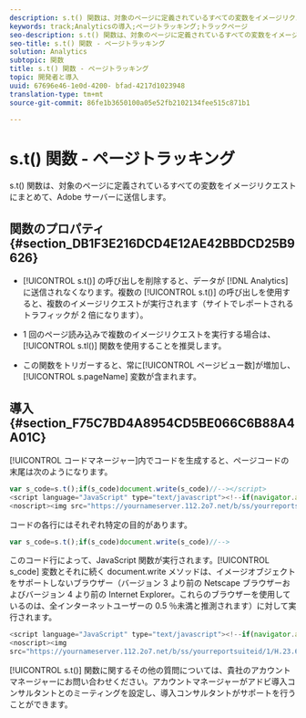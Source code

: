 ```yaml
---
description: s.t() 関数は、対象のページに定義されているすべての変数をイメージリクエストにまとめて、Adobe サーバーに送信します。
keywords: track;Analyticsの導入;ページトラッキング;トラックページ
seo-description: s.t() 関数は、対象のページに定義されているすべての変数をイメージリクエストにまとめて、Adobe サーバーに送信します。
seo-title: s.t() 関数 - ページトラッキング
solution: Analytics
subtopic: 関数
title: s.t() 関数 - ページトラッキング
topic: 開発者と導入
uuid: 67696e46-1e0d-4200- bfad-4217d1023948
translation-type: tm+mt
source-git-commit: 86fe1b3650100a05e52fb2102134fee515c871b1

---
```



# s.t() 関数 - ページトラッキング

s.t() 関数は、対象のページに定義されているすべての変数をイメージリクエストにまとめて、Adobe サーバーに送信します。

## 関数のプロパティ {#section_DB1F3E216DCD4E12AE42BBDCD25B9626}

* [!UICONTROL s.t()] の呼び出しを削除すると、データが [!DNL Analytics] に送信されなくなります。複数の [!UICONTROL s.t()] の呼び出しを使用すると、複数のイメージリクエストが実行されます（サイトでレポートされるトラフィックが 2 倍になります）。

* 1 回のページ読み込みで複数のイメージリクエストを実行する場合は、[!UICONTROL s.tl()] 関数を使用することを推奨します。
* この関数をトリガーすると、常に[!UICONTROL ページビュー数]が増加し、[!UICONTROL s.pageName] 変数が含まれます。

## 導入 {#section_F75C7BD4A8954CD5BE066C6B88A4A01C}

[!UICONTROL コードマネージャー]内でコードを生成すると、ページコードの末尾は次のようになります。

```js
var s_code=s.t();if(s_code)document.write(s_code)//--></script> 
<script language="JavaScript" type="text/javascript"><!--if(navigator.appVersion.indexOf('MSIE')>=0)document.write(unescape('%3C')+'\!-'+'-')//--></script> 
<noscript><img src="https://yournameserver.112.2o7.net/b/ss/yourreportsuiteid/1/H.23.6--NS/0" height="1" width="1" border="0" alt="" /></noscript> 
```

コードの各行にはそれぞれ特定の目的があります。

```js
var s_code=s.t();if(s_code)document.write(s_code)//-->
```

このコード行によって、JavaScript 関数が実行されます。[!UICONTROL s_code] 変数とそれに続く document.write メソッドは、イメージオブジェクトをサポートしないブラウザー（バージョン 3 より前の Netscape ブラウザーおよびバージョン 4 より前の Internet Explorer。これらのブラウザーを使用しているのは、全インターネットユーザーの 0.5 ％未満と推測されます）に対して実行されます。

```js
<script language="JavaScript" type="text/javascript"><!--if(navigator.appVersion.indexOf('MSIE')>=0)document.write(unescape('%3C')+'\!-'+'-')//--></script> 
<noscript><img  
src="https://yournameserver.112.2o7.net/b/ss/yourreportsuiteid/1/H.23.6--NS/0" height="1" width="1" border="0" alt="" />
```

[!UICONTROL s.t()] 関数に関するその他の質問については、貴社のアカウントマネージャーにお問い合わせください。アカウントマネージャーがアドビ導入コンサルタントとのミーティングを設定し、導入コンサルタントがサポートを行うことができます。
